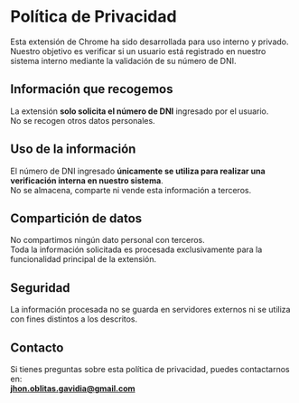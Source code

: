 # Política de Privacidad

Esta extensión de Chrome ha sido desarrollada para uso interno y privado.  
Nuestro objetivo es verificar si un usuario está registrado en nuestro sistema interno mediante la validación de su número de DNI.

## Información que recogemos
La extensión **solo solicita el número de DNI** ingresado por el usuario.  
No se recogen otros datos personales.

## Uso de la información
El número de DNI ingresado **únicamente se utiliza para realizar una verificación interna en nuestro sistema**.  
No se almacena, comparte ni vende esta información a terceros.

## Compartición de datos
No compartimos ningún dato personal con terceros.  
Toda la información solicitada es procesada exclusivamente para la funcionalidad principal de la extensión.

## Seguridad
La información procesada no se guarda en servidores externos ni se utiliza con fines distintos a los descritos.

## Contacto
Si tienes preguntas sobre esta política de privacidad, puedes contactarnos en:  
**jhon.oblitas.gavidia@gmail.com**

